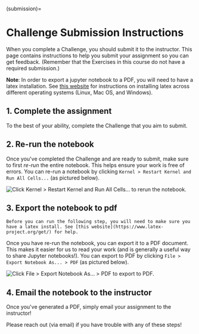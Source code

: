 (submission)=
# Challenge Submission Instructions

When you complete a Challenge, you should submit it to the instructor. This page contains instructions to help you submit your assignment so you can get feedback. (Remember that the Exercises in this course do not have a required submission.)

**Note**: In order to export a jupyter notebook to a PDF, you will need to have a latex installation. See [this website](https://www.latex-project.org/get/) for instructions on installing latex across different operating systems (Linux, Mac OS, and Windows).

## 1. Complete the assignment

To the best of your ability, complete the Challenge that you aim to submit.

## 2. Re-run the notebook

Once you've completed the Challenge and are ready to submit, make sure to first *re-run* the entire notebook. This helps ensure your work is free of errors. You can re-run a notebook by clicking `Kernel > Restart Kernel and Run All Cells...` (as pictured below).

![Click `Kernel > Restart Kernel and Run All Cells...` to rerun the notebook.](./images/submission-rerun.png)

## 3. Export the notebook to pdf

```{admonition} Make sure to install latex first!
Before you can run the following step, you will need to make sure you have a latex install. See [this website](https://www.latex-project.org/get/) for help.
```

Once you have re-run the notebook, you can export it to a PDF document. This makes it easier for us to read your work (and is generally a useful way to share Jupyter notebooks!). You can export to PDF by clicking `File > Export Notebook As... > PDF` (as pictured below).

![Click `File > Export Notebook As... > PDF` to export to PDF.](./images/submission-export-pdf.png)

## 4. Email the notebook to the instructor

Once you've generated a PDF, simply email your assignment to the instructor!

Please reach out (via email) if you have trouble with any of these steps!
